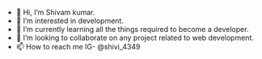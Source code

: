 - 👋 Hi, I’m Shivam kumar.
- 👀 I’m interested in development.
- 🌱 I’m currently learning all the things required to become a developer.
- 💞️ I’m looking to collaborate on any project related to web development.
- 📫 How to reach me IG- @shivi_4349

<!---
shivi2111/shivi2111 is a ✨ special ✨ repository because its `README.md` (this file) appears on your GitHub profile.
You can click the Preview link to take a look at your changes.
--->
